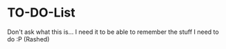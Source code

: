 TO-DO-List
==========

Don't ask what this is... I need it to be able to remember the stuff I need to do :P (Rashed)